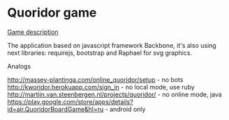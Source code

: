 Quoridor game
========
[Game description](http://en.wikipedia.org/wiki/Quoridor)

The application based on javascript framework Backbone, it's also using next libraries: requirejs, bootstrap and Raphael for svg graphics. 

Analogs

http://massey-plantinga.com/online_quoridor/setup - no bots
http://kworidor.herokuapp.com/sign_in - no local mode, use ruby
http://martijn.van.steenbergen.nl/projects/quoridor/ - no online mode, java
https://play.google.com/store/apps/details?id=air.QuoridorBoardGame&hl=ru - android only